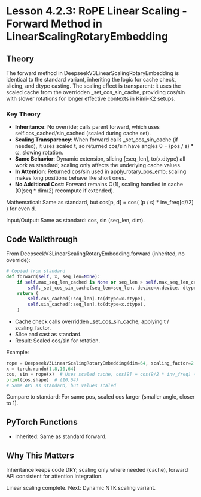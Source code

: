 # Lesson 4.2.3: RoPE Linear Scaling - Forward Method in LinearScalingRotaryEmbedding

## Theory

The forward method in DeepseekV3LinearScalingRotaryEmbedding is identical to the standard variant, inheriting the logic for cache check, slicing, and dtype casting. The scaling effect is transparent: it uses the scaled cache from the overridden _set_cos_sin_cache, providing cos/sin with slower rotations for longer effective contexts in Kimi-K2 setups.

### Key Theory
- **Inheritance**: No override; calls parent forward, which uses self.cos_cached/sin_cached (scaled during cache set).
- **Scaling Transparency**: When forward calls _set_cos_sin_cache (if needed), it uses scaled t, so returned cos/sin have angles θ = (pos / s) * ω, slowing rotation.
- **Same Behavior**: Dynamic extension, slicing [:seq_len], to(x.dtype) all work as standard; scaling only affects the underlying cache values.
- **In Attention**: Returned cos/sin used in apply_rotary_pos_emb; scaling makes long positions behave like short ones.
- **No Additional Cost**: Forward remains O(1), scaling handled in cache (O(seq * dim/2) recompute if extended).

Mathematical: Same as standard, but cos[p, d] = cos( (p / s) * inv_freq[d//2] ) for even d.

Input/Output: Same as standard: cos, sin (seq_len, dim).

## Code Walkthrough

From DeepseekV3LinearScalingRotaryEmbedding.forward (inherited, no override):

```python
# Copied from standard
def forward(self, x, seq_len=None):
    if self.max_seq_len_cached is None or seq_len > self.max_seq_len_cached:
        self._set_cos_sin_cache(seq_len=seq_len, device=x.device, dtype=x.dtype)
    return (
        self.cos_cached[:seq_len].to(dtype=x.dtype),
        self.sin_cached[:seq_len].to(dtype=x.dtype),
    )
```

- Cache check calls overridden _set_cos_sin_cache, applying t / scaling_factor.
- Slice and cast as standard.
- Result: Scaled cos/sin for rotation.

Example:
```python
rope = DeepseekV3LinearScalingRotaryEmbedding(dim=64, scaling_factor=2.0)
x = torch.randn(1,8,10,64)
cos, sin = rope(x)  # Uses scaled cache, cos[9] = cos(9/2 * inv_freq) = cos(4.5 * inv_freq)
print(cos.shape)  # (10,64)
# Same API as standard, but values scaled
```

Compare to standard: For same pos, scaled cos larger (smaller angle, closer to 1).

## PyTorch Functions
- Inherited: Same as standard forward.

## Why This Matters
Inheritance keeps code DRY; scaling only where needed (cache), forward API consistent for attention integration.

Linear scaling complete. Next: Dynamic NTK scaling variant.
